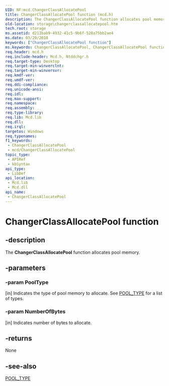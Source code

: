 ```yaml
---
UID: NF:mcd.ChangerClassAllocatePool
title: ChangerClassAllocatePool function (mcd.h)
description: The ChangerClassAllocatePool function allocates pool memory.
old-location: storage\changerclassallocatepool.htm
tech.root: storage
ms.assetid: d211bab9-4932-41c5-9b6f-528a75bb2ae4
ms.date: 03/29/2018
keywords: ["ChangerClassAllocatePool function"]
ms.keywords: ChangerClassAllocatePool, ChangerClassAllocatePool function [Storage Devices], chgrclas_e1b15ece-f3e4-446f-adc4-39301fc0346f.xml, mcd/ChangerClassAllocatePool, storage.changerclassallocatepool
req.header: mcd.h
req.include-header: Mcd.h, Ntddchgr.h
req.target-type: Desktop
req.target-min-winverclnt: 
req.target-min-winversvr: 
req.kmdf-ver: 
req.umdf-ver: 
req.ddi-compliance: 
req.unicode-ansi: 
req.idl: 
req.max-support: 
req.namespace: 
req.assembly: 
req.type-library: 
req.lib: Mcd.lib
req.dll: 
req.irql: 
targetos: Windows
req.typenames: 
f1_keywords:
 - ChangerClassAllocatePool
 - mcd/ChangerClassAllocatePool
topic_type:
 - APIRef
 - kbSyntax
api_type:
 - LibDef
api_location:
 - Mcd.lib
 - Mcd.dll
api_name:
 - ChangerClassAllocatePool
---
```


# ChangerClassAllocatePool function


## -description

The <b>ChangerClassAllocatePool</b> function allocates pool memory.

## -parameters

### -param PoolType 

[in]
Indicates the type of pool memory to allocate. See <a href="https://docs.microsoft.com/windows-hardware/drivers/ddi/wdm/ne-wdm-_pool_type">POOL_TYPE</a> for a list of types.

### -param NumberOfBytes 

[in]
Indicates number of bytes to allocate.

## -returns

None

## -see-also

<a href="https://docs.microsoft.com/windows-hardware/drivers/ddi/wdm/ne-wdm-_pool_type">POOL_TYPE</a>

